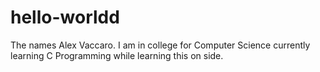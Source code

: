 # hello-worldd

 The names Alex Vaccaro. I am in college for Computer Science currently learning C Programming while learning this on side.
